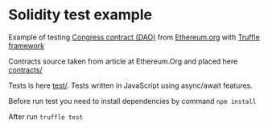 # Solidity test example

Example of testing [Congress contract (DAO)](https://www.ethereum.org/dao) from [Ethereum.org](https://www.ethereum.org/) with [Truffle framework](http://truffleframework.com/)

Contracts source taken from article at Ethereum.Org and placed here [contracts/](/contracts) 

Tests is here [test/](/test). Tests written in JavaScript using async/await features.  

Before run test you need to install dependencies by command `npm install`

After run `truffle test`

